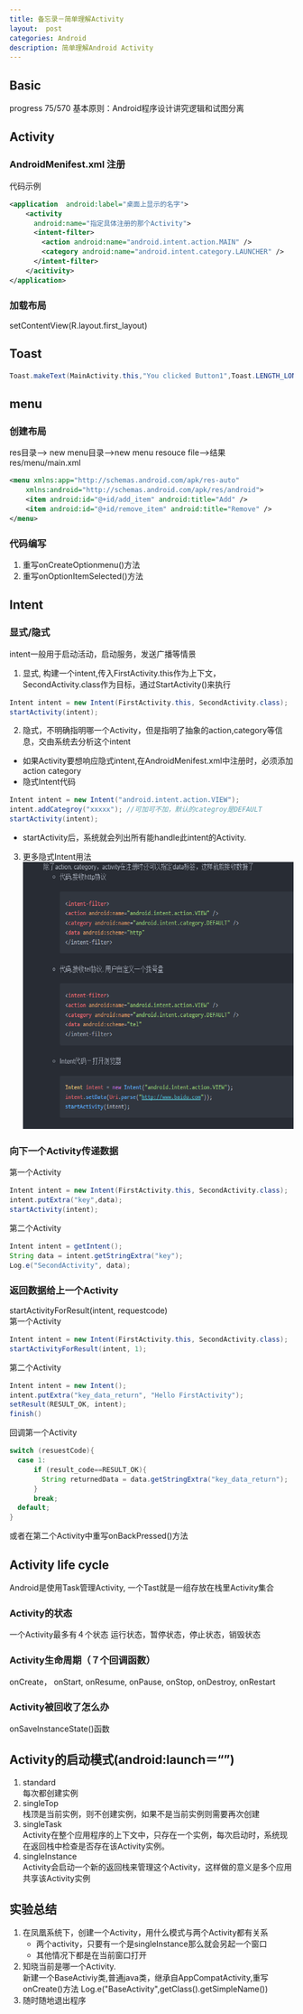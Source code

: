 ```yaml
---
title: 备忘录－简单理解Activity
layout:  post  
categories: Android
description: 简单理解Android Activity
---
```


##  Basic
progress 75/570
基本原则：Android程序设计讲究逻辑和试图分离

## Activity

### AndroidMenifest.xml 注册
代码示例
```xml
<application  android:label="桌面上显示的名字">
    <activity
      android:name="指定具体注册的那个Activity">
      <intent-filter>
        <action android:name="android.intent.action.MAIN" />
        <category android:name="android.intent.category.LAUNCHER" />
      </intent-filter>
    </acitivity>
</application>
```
### 加载布局
setContentView(R.layout.first_layout)

## Toast
```java
Toast.makeText(MainActivity.this,"You clicked Button1",Toast.LENGTH_LONG).show();
```
## menu
### 创建布局
res目录--> new menu目录-->new menu resouce file-->结果res/menu/main.xml
```xml
<menu xmlns:app="http://schemas.android.com/apk/res-auto"
    xmlns:android="http://schemas.android.com/apk/res/android">
    <item android:id="@+id/add_item" android:title="Add" />
    <item android:id="@+id/remove_item" android:title="Remove" />
</menu>
```
### 代码编写
1. 重写onCreateOptionmenu()方法
2. 重写onOptionItemSelected()方法

## Intent
### 显式/隐式
intent一般用于启动活动，启动服务，发送广播等情景
1. 显式, 构建一个intent,传入FirstActivity.this作为上下文，SecondActivity.class作为目标，通过StartActivity()来执行
```java
Intent intent = new Intent(FirstActivity.this, SecondActivity.class);
startActivity(intent);
```
2. 隐式，不明确指明哪一个Activity，但是指明了抽象的action,category等信息，交由系统去分析这个intent
  * 如果Activity要想响应隐式intent,在AndroidMenifest.xml中注册时，必须添加action category
  * 隐式Intent代码
  ```java
  Intent intent = new Intent("android.intent.action.VIEW");
  intent.addCategroy("xxxxx"); //可加可不加，默认的categroy是DEFAULT
  startActivity(intent);
  ```
  * startActivity后，系统就会列出所有能handle此intent的Activity.
3. 更多隐式Intent用法  
![more](/images/posts/more_intent.png)
### 向下一个Activity传递数据
  第一个Activity  
```java
Intent intent = new Intent(FirstActivity.this, SecondActivity.class);
intent.putExtra("key",data);
startActivity(intent);
```
第二个Activity
```java
Intent intent = getIntent();
String data = intent.getStringExtra("key");
Log.e("SecondActivity", data);
```
### 返回数据给上一个Activity
startActivityForResult(intent, requestcode)  
第一个Activity
```java
Intent intent = new Intent(FirstActivity.this, SecondActivity.class);
startActivityForResult(intent, 1);
```
第二个Activity
```java
Intent intent = new Intent();
intent.putExtra("key_data_return", "Hello FirstActivity");
setResult(RESULT_OK, intent);
finish()
```
回调第一个Activity
```java
switch (resuestCode){
  case 1:
      if (result_code==RESULT_OK){
        String returnedData = data.getStringExtra("key_data_return");
      }
      break;
  default;
}
```
或者在第二个Activity中重写onBackPressed()方法

## Activity life cycle
Android是使用Task管理Activity, 一个Tast就是一组存放在栈里Activity集合
### Activity的状态
一个Activity最多有４个状态
运行状态，暂停状态，停止状态，销毁状态

### Activity生命周期（７个回调函数）
onCreate， onStart, onResume, onPause, onStop, onDestroy, onRestart

### Activity被回收了怎么办
onSaveInstanceState()函数

## Activity的启动模式(android:launch＝“”)
1. standard  
每次都创建实例
2. singleTop  
栈顶是当前实例，则不创建实例，如果不是当前实例则需要再次创建
3. singleTask  
Activity在整个应用程序的上下文中，只存在一个实例，每次启动时，系统现在返回栈中检查是否存在该Activity实例。
4. singleInstance  
Activity会启动一个新的返回栈来管理这个Activity，这样做的意义是多个应用共享该Activity实例


## 实验总结
1. 在凤凰系统下，创建一个Activity，用什么模式与两个Activity都有关系
    * 两个activity，只要有一个是singleInstance那么就会另起一个窗口
    * 其他情况下都是在当前窗口打开
2. 知晓当前是哪一个Activity.  
新建一个BaseActiviy类,普通java类，继承自AppCompatActivity,重写onCreate()方法
Log.e("BaseActivity",getClass().getSimpleName())
3. 随时随地退出程序
